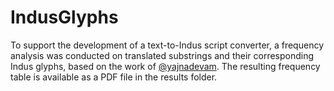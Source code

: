 # IndusGlyphs

To support the development of a text-to-Indus script converter, a frequency analysis was conducted on translated substrings and their corresponding Indus glyphs, based on the work of [@yajnadevam](https://github.com/yajnadevam/). The resulting frequency table is available as a PDF file in the results folder.
